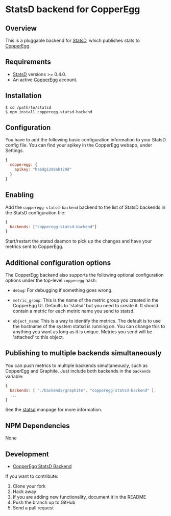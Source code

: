 # StatsD backend for CopperEgg

## Overview

This is a pluggable backend for [StatsD][statsd], which
publishes stats to [CopperEgg](http://copperegg.com).

## Requirements

* [StatsD][statsd] versions >= 0.4.0.
* An active [CopperEgg](http://copperegg.com/copperegg-signup/) account.

## Installation

    $ cd /path/to/statsd
    $ npm install copperegg-statsd-backend

## Configuration

You have to add the following basic configuration information to your
StatsD config file. You can find your apikey in the CopperEgg webapp, 
under Settings.

```js
{
  copperegg: {
    apikey: "ha6dg12d8ah129d"
  }
}
```

## Enabling

Add the `copperegg-statsd-backend` backend to the list of StatsD
backends in the StatsD configuration file:

```js
{
  backends: ["copperegg-statsd-backend"]
}
```

Start/restart the statsd daemon to pick up the changes and 
have your metrics sent to CopperEgg.


## Additional configuration options

The CopperEgg backend also supports the following optional configuration
options under the top-level `copperegg` hash:

* `debug`: For debugging if something goes wrong.

* `metric_group`: This is the name of the metric group you created in the CopperEgg UI. 
				  Defaults to 'statsd' but you need to create it.  It should contain a
				  metric for each metric name you send to statsd.

* `object_name`: This is a way to identify the metrics. The default is to use the hostname
 				 of the system statsd is running on.  You can change this to anything
 				 you want as long as it is unique.  Metrics you send will be 'attached' to
 				 this object.


## Publishing to multiple backends simultaneously

You can push metrics to multiple backends simultaneously, such as
CopperEgg and Graphite. Just include both backends in the `backends`
variable:

```js
{
  backends: [ "./backends/graphite", "copperegg-statsd-backend" ],
  ...
}
```

See the [statsd][statsd] manpage for more information.

## NPM Dependencies

None

## Development

- [CopperEgg StatsD Backend](https://github.com/copperegg/copperegg-statsd-backend)

If you want to contribute:

1. Clone your fork
2. Hack away
3. If you are adding new functionality, document it in the README
4. Push the branch up to GitHub
5. Send a pull request

[statsd]: https://github.com/etsy/statsd
